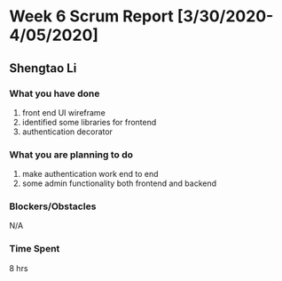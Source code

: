 # Week 6 Scrum Report [3/30/2020-4/05/2020]

## Shengtao Li

### What you have done
1. front end UI wireframe
2. identified some libraries for frontend
3. authentication decorator
### What you are planning to do
1. make authentication work end to end
2. some admin functionality both frontend and backend
### Blockers/Obstacles
N/A

### Time Spent
8 hrs
